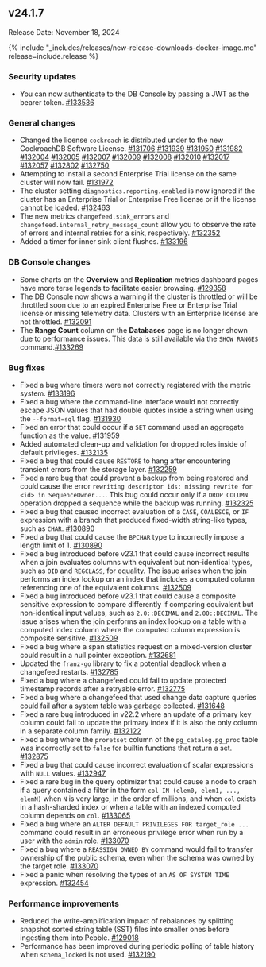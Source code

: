 ## v24.1.7

Release Date: November 18, 2024

{% include "_includes/releases/new-release-downloads-docker-image.md" release=include.release %}

<h3 id="v24-1-7-security-updates">Security updates</h3>

- You can now authenticate to the DB Console by passing a JWT as the bearer token. [#133536][#133536]

<h3 id="v24-1-7-general-changes">General changes</h3>

- Changed the license `cockroach` is distributed under to the new CockroachDB Software License. [#131706][#131706] [#131939][#131939] [#131950][#131950] [#131982][#131982] [#132004][#132004] [#132005][#132005] [#132007][#132007] [#132009][#132009] [#132008][#132008] [#132010][#132010] [#132017][#132017] [#132057][#132057] [#132802][#132802] [#132750][#132750]
- Attempting to install a second Enterprise Trial license on the same cluster will now fail. [#131972][#131972]
- The cluster setting `diagnostics.reporting.enabled` is now ignored if the cluster has an Enterprise Trial or Enterprise Free license or if the license cannot be loaded. [#132463][#132463]
- The new metrics `changefeed.sink_errors` and `changefeed.internal_retry_message_count` allow you to observe the rate of errors and internal retries for a sink, respectively.  [#132352][#132352]
- Added a timer for inner sink client flushes. [#133196][#133196]


<h3 id="v24-1-7-db-console-changes">DB Console changes</h3>

- Some charts on the **Overview** and **Replication** metrics dashboard pages have more terse legends to facilitate easier browsing. [#129358][#129358]
- The DB Console now shows a warning if the cluster is throttled or will be throttled soon due to an expired Enterprise Free or Enterprise Trial license or missing telemetry data. Clusters with an Enterprise license are not throttled. [#132091][#132091]
- The **Range Count** column on the **Databases** page is no longer shown due to performance issues. This data is still available via the `SHOW RANGES` command.[#133269][#133269]

<h3 id="v24-1-7-bug-fixes">Bug fixes</h3>

- Fixed a bug where timers were not correctly registered with the metric system. [#133196][#133196]
- Fixed a bug where the command-line interface would not correctly escape JSON values that had double quotes inside a string when using the `--format=sql` flag. [#131930][#131930]
- Fixed an error that could occur if a `SET` command used an aggregate function as the value. [#131959][#131959]
- Added automated clean-up and validation for dropped roles inside of default privileges. [#132135][#132135]
- Fixed a bug that could cause `RESTORE` to hang after encountering transient errors from the storage layer. [#132259][#132259]
- Fixed a rare bug that could prevent a backup from being restored and could cause the error `rewriting descriptor ids: missing rewrite for <id> in SequenceOwner...`. This bug could occur only if a `DROP COLUMN` operation dropped a sequence while the backup was running. [#132325][#132325]
- Fixed a bug that caused incorrect evaluation of a `CASE`, `COALESCE`, or `IF` expression with a branch that produced fixed-width string-like types, such as `CHAR`. [#130890][#130890]
- Fixed a bug that could cause the `BPCHAR` type to incorrectly impose a length limit of 1. [#130890][#130890]
- Fixed a bug introduced before v23.1 that could cause incorrect results when a join evaluates columns with equivalent but non-identical types, such as `OID` and `REGCLASS`, for equality. The issue arises when the join performs an index lookup on an index that includes a computed column referencing one of the equivalent columns. [#132509][#132509]
- Fixed a bug introduced before v23.1 that could cause a composite sensitive expression to compare differently if comparing equivalent but non-identical input values, such as `2.0::DECIMAL` and `2.00::DECIMAL`.  The issue arises when the join performs an index lookup on a table with a computed index column where the computed column expression is composite sensitive. [#132509][#132509]
- Fixed a bug where a span statistics request on a mixed-version cluster could result in a null pointer exception. [#132681][#132681]
- Updated the `franz-go` library to fix a potential deadlock when a changefeed restarts. [#132785][#132785]
- Fixed a bug where a changefeed could fail to update protected timestamp records after a retryable error. [#132775][#132775]
- Fixed a bug where a changefeed that used change data capture queries could fail after a system table was garbage collected. [#131648][#131648]
- Fixed a rare bug introduced in v22.2 where an update of a primary key column could fail to update the primary index if it is also the only column in a separate column family. [#132122][#132122]
- Fixed a bug where the `proretset` column of the `pg_catalog.pg_proc` table was incorrectly set to `false` for builtin functions that return a set. [#132875][#132875]
- Fixed a bug that could cause incorrect evaluation of scalar expressions with `NULL` values. [#132947][#132947]
- Fixed a rare bug in the query optimizer that could cause a node to crash if a query contained a filter in the form `col IN (elem0, elem1, ..., elemN)` when `N` is very large, in the order of millions, and when `col` exists in a hash-sharded index or when a table with an indexed computed column depends on `col`. [#133065][#133065]
- Fixed a bug where an `ALTER DEFAULT PRIVILEGES FOR target_role ...` command could result in an erroneous privilege error when run by a user with the `admin` role. [#133070][#133070]
- Fixed a bug where a `REASSIGN OWNED BY` command would fail to transfer ownership of the public schema, even when the schema was owned by the target role. [#133070][#133070]
- Fixed a panic when resolving the types of an `AS OF SYSTEM TIME` expression. [#132454][#132454]

<h3 id="v24-1-7-performance-improvements">Performance improvements</h3>

- Reduced the write-amplification impact of rebalances by splitting snapshot sorted string table (SST) files into smaller ones before ingesting them into Pebble. [#129018][#129018]
- Performance has been improved during periodic polling of table history when `schema_locked` is not used. [#132190][#132190]

[#129018]: https://github.com/cockroachdb/cockroach/pull/129018
[#129358]: https://github.com/cockroachdb/cockroach/pull/129358
[#130890]: https://github.com/cockroachdb/cockroach/pull/130890
[#131648]: https://github.com/cockroachdb/cockroach/pull/131648
[#131706]: https://github.com/cockroachdb/cockroach/pull/131706
[#131930]: https://github.com/cockroachdb/cockroach/pull/131930
[#131939]: https://github.com/cockroachdb/cockroach/pull/131939
[#131950]: https://github.com/cockroachdb/cockroach/pull/131950
[#131959]: https://github.com/cockroachdb/cockroach/pull/131959
[#131972]: https://github.com/cockroachdb/cockroach/pull/131972
[#131982]: https://github.com/cockroachdb/cockroach/pull/131982
[#132004]: https://github.com/cockroachdb/cockroach/pull/132004
[#132005]: https://github.com/cockroachdb/cockroach/pull/132005
[#132007]: https://github.com/cockroachdb/cockroach/pull/132007
[#132008]: https://github.com/cockroachdb/cockroach/pull/132008
[#132009]: https://github.com/cockroachdb/cockroach/pull/132009
[#132010]: https://github.com/cockroachdb/cockroach/pull/132010
[#132017]: https://github.com/cockroachdb/cockroach/pull/132017
[#132057]: https://github.com/cockroachdb/cockroach/pull/132057
[#132091]: https://github.com/cockroachdb/cockroach/pull/132091
[#132122]: https://github.com/cockroachdb/cockroach/pull/132122
[#132135]: https://github.com/cockroachdb/cockroach/pull/132135
[#132190]: https://github.com/cockroachdb/cockroach/pull/132190
[#132259]: https://github.com/cockroachdb/cockroach/pull/132259
[#132325]: https://github.com/cockroachdb/cockroach/pull/132325
[#132352]: https://github.com/cockroachdb/cockroach/pull/132352
[#132454]: https://github.com/cockroachdb/cockroach/pull/132454
[#132463]: https://github.com/cockroachdb/cockroach/pull/132463
[#132509]: https://github.com/cockroachdb/cockroach/pull/132509
[#132681]: https://github.com/cockroachdb/cockroach/pull/132681
[#132750]: https://github.com/cockroachdb/cockroach/pull/132750
[#132775]: https://github.com/cockroachdb/cockroach/pull/132775
[#132785]: https://github.com/cockroachdb/cockroach/pull/132785
[#132802]: https://github.com/cockroachdb/cockroach/pull/132802
[#132875]: https://github.com/cockroachdb/cockroach/pull/132875
[#132947]: https://github.com/cockroachdb/cockroach/pull/132947
[#132958]: https://github.com/cockroachdb/cockroach/pull/132958
[#133065]: https://github.com/cockroachdb/cockroach/pull/133065
[#133070]: https://github.com/cockroachdb/cockroach/pull/133070
[#133196]: https://github.com/cockroachdb/cockroach/pull/133196
[#133269]: https://github.com/cockroachdb/cockroach/pull/133269
[#133474]: https://github.com/cockroachdb/cockroach/pull/133474
[#133536]: https://github.com/cockroachdb/cockroach/pull/133536
